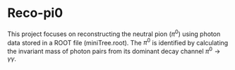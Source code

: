 # Reco-pi0
This project focuses on reconstructing the neutral pion ($\pi^0$) using photon data stored in a ROOT file (miniTree.root). The $\pi^0$ is identified by calculating the invariant mass of photon pairs from its dominant decay channel $\pi^0 \rightarrow \gamma \gamma$.
